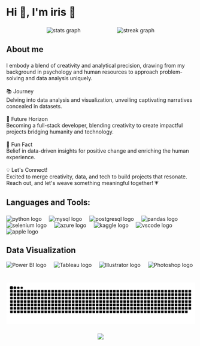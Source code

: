 <h1 align="left">Hi 👋, I'm iris 🌱</h1>

###

<div align="center">
  <img src="https://github-readme-stats.vercel.app/api?username=iriskyc&hide_title=false&hide_rank=false&show_icons=true&include_all_commits=true&count_private=true&disable_animations=false&theme=dracula&locale=en&hide_border=false&order=3" height="160" alt="stats graph"  />
 <img width="90" />
  <img src="https://streak-stats.demolab.com?user=iriskyc&locale=en&mode=daily&theme=dracula&hide_border=false&border_radius=5&order=3" height="160" alt="streak graph"  />
</div>

###

<h2 align="left">About me</h2>

###

<p align="left">I embody a blend of creativity and analytical precision, drawing from my background in psychology and human resources to approach problem-solving and data analysis uniquely.<br><br>📚 Journey<br>Delving into data analysis and visualization, unveiling captivating narratives concealed in datasets.<br><br>🎯 Future Horizon<br>Becoming a full-stack developer, blending creativity to create impactful projects bridging humanity and technology.<br><br>🎲 Fun Fact<br>Belief in data-driven insights for positive change and enriching the human experience.<br><br>💡 Let's Connect!<br>Excited to merge creativity, data, and tech to build projects that resonate. Reach out, and let's weave something meaningful together! 💗</p>

###

<h2 align="left">Languages and Tools:</h2>

###

<div align="left">
  <img src="https://cdn.jsdelivr.net/gh/devicons/devicon/icons/python/python-original.svg" height="40" alt="python logo"  />
  <img width="12" />
  <img src="https://cdn.jsdelivr.net/gh/devicons/devicon/icons/mysql/mysql-original.svg" height="40" alt="mysql logo"  />
  <img width="12" />
  <img src="https://cdn.jsdelivr.net/gh/devicons/devicon/icons/postgresql/postgresql-original.svg" height="40" alt="postgresql logo"  />
  <img width="12" />
  <img src="https://cdn.jsdelivr.net/gh/devicons/devicon/icons/pandas/pandas-original.svg" height="40" alt="pandas logo"  />
  <img width="12" />
  <img src="https://cdn.jsdelivr.net/gh/devicons/devicon/icons/selenium/selenium-original.svg" height="40" alt="selenium logo"  />
  <img width="12" />
  <img src="https://cdn.jsdelivr.net/gh/devicons/devicon/icons/azure/azure-original.svg" height="40" alt="azure logo"  />
  <img width="12" />
  <img src="https://cdn.jsdelivr.net/gh/devicons/devicon/icons/kaggle/kaggle-original.svg" height="40" alt="kaggle logo"  />
  <img width="12" />
  <img src="https://cdn.jsdelivr.net/gh/devicons/devicon/icons/vscode/vscode-original.svg" height="40" alt="vscode logo"  />
  <img width="12" />
  <img src="https://cdn.jsdelivr.net/gh/devicons/devicon/icons/apple/apple-original.svg" height="40" alt="apple logo"  />
</div>

###

<h2 align="left">Data Visualization</h2>

<div align="left">
  <img src="https://its.ucr.edu/sites/default/files/styles/form_preview/public/powerbi%20logo%201.png?itok=yYXO-S-V" alt="Power BI logo" width="52" />
  <img width="12" />
  <img src="https://analyticstraininghub.com/wp-content/uploads/2020/10/icon-tableau.png" alt="Tableau logo" width="50" />
  <img width="12" />
  <img src="https://cdn.jsdelivr.net/gh/devicons/devicon/icons/illustrator/illustrator-plain.svg" height="50" alt="Illustrator logo" />
  <img width="12" />
  <img src="https://cdn.jsdelivr.net/gh/devicons/devicon/icons/photoshop/photoshop-plain.svg" height="52" alt="Photoshop logo" />
  <img width="12" />
</div>

###

<img src="https://raw.githubusercontent.com/iriskyc/iriskyc/output/snake.svg" alt="Snake animation" />

###

<div align="center">
  <img src="https://profile-counter.glitch.me/iriskyc/count.svg?"  />
</div>

###
